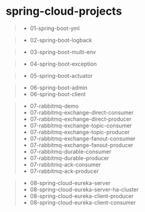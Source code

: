# spring-cloud-projects

>* 01-spring-boot-yml

>* 02-spring-boot-logback

>* 03-spring-boot-multi-env

>* 04-spring-boot-exception

>* 05-spring-boot-actuator

>* 06-spring-boot-admin
>* 06-spring-boot-client

>* 07-rabbitmq-demo
>* 07-rabbitmq-exchange-direct-consumer
>* 07-rabbitmq-exchange-direct-producer
>* 07-rabbitmq-exchange-topic-consumer
>* 07-rabbitmq-exchange-topic-producer
>* 07-rabbitmq-exchange-fanout-consumer
>* 07-rabbitmq-exchange-fanout-producer
>* 07-rabbitmq-durable-consumer
>* 07-rabbitmq-durable-producer
>* 07-rabbitmq-ack-consumer
>* 07-rabbitmq-ack-producer

>* 08-spring-cloud-eureka-server
>* 08-spring-cloud-eureka-server-ha-cluster
>* 08-spring-cloud-eureka-client-producer
>* 08-spring-cloud-eureka-client-consumer